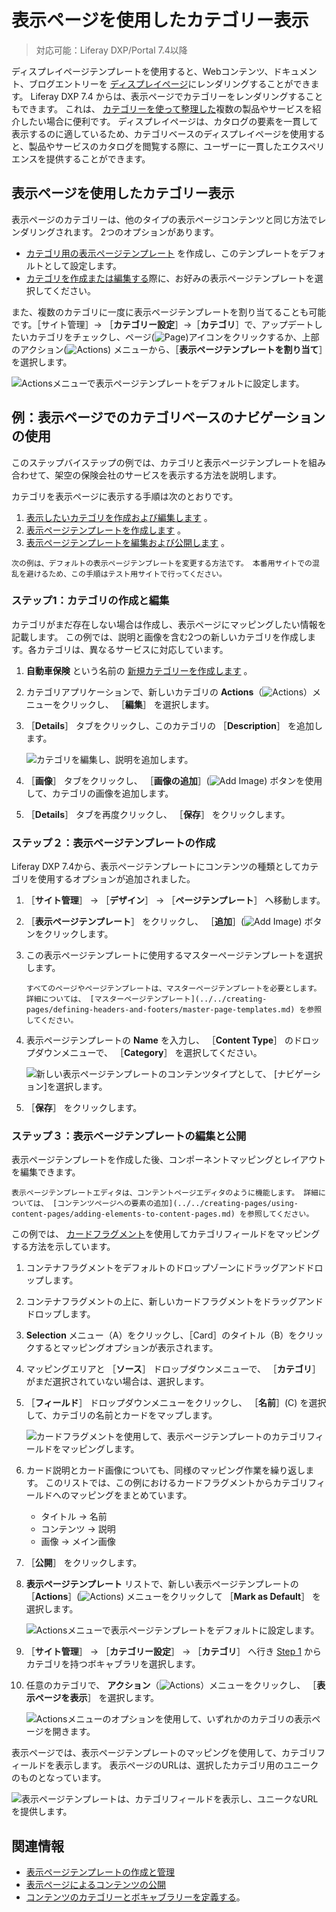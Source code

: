 # 表示ページを使用したカテゴリー表示

> 対応可能：Liferay DXP/Portal 7.4以降

ディスプレイページテンプレートを使用すると、Webコンテンツ、ドキュメント、ブログエントリーを [ディスプレイページ](../../../site-building/displaying-content/using-display-page-templates/publishing-content-with-display-pages.md)にレンダリングすることができます。 Liferay DXP 7.4 からは、表示ページでカテゴリーをレンダリングすることもできます。 これは、 [カテゴリーを使って整理した](../../../content-authoring-and-management/tags-and-categories/organizing-content-with-categories-and-tags.md)複数の製品やサービスを紹介したい場合に便利です。 ディスプレイページは、カタログの要素を一貫して表示するのに適しているため、カテゴリベースのディスプレイページを使用すると、製品やサービスのカタログを閲覧する際に、ユーザーに一貫したエクスペリエンスを提供することができます。

## 表示ページを使用したカテゴリー表示

表示ページのカテゴリーは、他のタイプの表示ページコンテンツと同じ方法でレンダリングされます。 2つのオプションがあります。

- [カテゴリ用の表示ページテンプレート](../../creating-pages/using-content-pages/adding-elements-to-content-pages.md) を作成し、このテンプレートをデフォルトとして設定します。
- [カテゴリを作成または編集する](../../../content-authoring-and-management/tags-and-categories/defining-categories-and-vocabularies-for-content.md)際に、お好みの表示ページテンプレートを選択してください。

また、複数のカテゴリに一度に表示ページテンプレートを割り当てることも可能です。［サイト管理］&rarr; ［**カテゴリー設定**］&rarr;［**カテゴリ**］で、アップデートしたいカテゴリをチェックし、ページ(![Page](../../../images/icon-page.png))アイコンをクリックするか、上部のアクション(![Actions](../../../images/icon-actions.png)) メニューから、［**表示ページテンプレートを割り当て**］を選択します。

![Actionsメニューで表示ページテンプレートをデフォルトに設定します。](./displaying-categories-using-display-pages/images/07.png)

## 例：表示ページでのカテゴリベースのナビゲーションの使用

このステップバイステップの例では、カテゴリと表示ページテンプレートを組み合わせて、架空の保険会社のサービスを表示する方法を説明します。

カテゴリを表示ページに表示する手順は次のとおりです。

1. [表示したいカテゴリを作成および編集します](#step-1-creating-and-editing-the-categories) 。
1. [表示ページテンプレートを作成します](#step-2-creating-the-display-page-template) 。
1. [表示ページテンプレートを編集および公開します](#step-3-edit-and-publish-the-display-page-template) 。

```{warning}
次の例は、デフォルトの表示ページテンプレートを変更する方法です。 本番用サイトでの混乱を避けるため、この手順はテスト用サイトで行ってください。
```

### ステップ1：カテゴリの作成と編集

カテゴリがまだ存在しない場合は作成し、表示ページにマッピングしたい情報を記載します。 この例では、説明と画像を含む2つの新しいカテゴリを作成します。各カテゴリは、異なるサービスに対応しています。

1. **自動車保険** という名前の [新規カテゴリーを作成します](../../content-authoring-and-management/tags-and-categories/defining-categories-and-vocabularies-for-content.md#defininig-categories) 。
1. カテゴリアプリケーションで、新しいカテゴリの **Actions**（![Actions](../../../images/icon-actions.png)）メニューをクリックし、 ［**編集**］ を選択します。
1. ［**Details**］ タブをクリックし、このカテゴリの ［**Description**］ を追加します。

   ![カテゴリを編集し、説明を追加します。](./displaying-categories-using-display-pages/images/01.png)

1. ［**画像**］ タブをクリックし、 ［**画像の追加**］(![Add Image](../../../images/icon-add.png)) ボタンを使用して、カテゴリの画像を追加します。
1. ［**Details**］ タブを再度クリックし、 ［**保存**］ をクリックします。

### ステップ２：表示ページテンプレートの作成

Liferay DXP 7.4から、表示ページテンプレートにコンテンツの種類としてカテゴリを使用するオプションが追加されました。

1. ［**サイト管理**］ &rarr; ［**デザイン**］ &rarr; ［**ページテンプレート**］ へ移動します。
1. ［**表示ページテンプレート**］ をクリックし、 ［**追加**］(![Add Image](../../../images/icon-add.png)) ボタンをクリックします。
1. この表示ページテンプレートに使用するマスターページテンプレートを選択します。

    ```{tip}
    すべてのページやページテンプレートは、マスターページテンプレートを必要とします。 詳細については、 [マスターページテンプレート](../../creating-pages/defining-headers-and-footers/master-page-templates.md) を参照してください。
    ```

1. 表示ページテンプレートの **Name** を入力し、 ［**Content Type**］ のドロップダウンメニューで、 ［**Category**］ を選択してください。

    ![新しい表示ページテンプレートのコンテンツタイプとして、 [ナビゲーション]を選択します。](./displaying-categories-using-display-pages/images/02.png)

1. ［**保存**］ をクリックします。

### ステップ３：表示ページテンプレートの編集と公開

表示ページテンプレートを作成した後、コンポーネントマッピングとレイアウトを編集できます。

```{tip}
表示ページテンプレートエディタは、コンテントページエディタのように機能します。 詳細については、 [コンテンツページへの要素の追加](../../creating-pages/using-content-pages/adding-elements-to-content-pages.md) を参照してください。
```

この例では、 [カードフラグメント](../../creating-pages/page-fragments-and-widgets/using-fragments/default-fragments-reference.md)を使用してカテゴリフィールドをマッピングする方法を示しています。

1. コンテナフラグメントをデフォルトのドロップゾーンにドラッグアンドドロップします。
1. コンテナフラグメントの上に、新しいカードフラグメントをドラッグアンドドロップします。
1. **Selection** メニュー（A）をクリックし、［Card］のタイトル（B）をクリックするとマッピングオプションが表示されます。
1. マッピングエリアと ［**ソース**］ ドロップダウンメニューで、 ［**カテゴリ**］ がまだ選択されていない場合は、選択します。
1. ［**フィールド**］ ドロップダウンメニューをクリックし、 ［**名前**］(C) を選択して、カテゴリの名前とカードをマップします。

   ![カードフラグメントを使用して、表示ページテンプレートのカテゴリフィールドをマッピングします。](./displaying-categories-using-display-pages/images/03.png)

1. カード説明とカード画像についても、同様のマッピング作業を繰り返します。 このリストでは、この例におけるカードフラグメントからカテゴリフィールドへのマッピングをまとめています。

    - タイトル &rarr; 名前
    - コンテンツ &rarr; 説明
    - 画像 &rarr; メイン画像

1. ［**公開**］ をクリックします。
1. **表示ページテンプレート** リストで、新しい表示ページテンプレートの ［**Actions**］(![Actions](../../../images/icon-actions.png)) メニューをクリックして ［**Mark as Default**］ を選択します。

   ![Actionsメニューで表示ページテンプレートをデフォルトに設定します。](./displaying-categories-using-display-pages/images/04.png)

1. ［**サイト管理**］ &rarr; ［**カテゴリー設定**］ &rarr; ［**カテゴリ**］ へ行き [Step 1](#step-1-creating-and-editing-the-categories) からカテゴリを持つボキャブラリを選択します。
1. 任意のカテゴリで、 **アクション**（![Actions](../../../images/icon-actions.png)）メニューをクリックし、 ［**表示ページを表示**］ を選択します。

   ![Actionsメニューのオプションを使用して、いずれかのカテゴリの表示ページを開きます。](./displaying-categories-using-display-pages/images/05.png)

表示ページでは、表示ページテンプレートのマッピングを使用して、カテゴリフィールドを表示します。 表示ページのURLは、選択したカテゴリ用のユニークのものとなっています。

![表示ページテンプレートは、カテゴリフィールドを表示し、ユニークなURLを提供します。](./displaying-categories-using-display-pages/images/06.png)

## 関連情報

- [表示ページテンプレートの作成と管理](./creating-and-managing-display-page-templates.md)
- [表示ページによるコンテンツの公開](./publishing-content-with-display-pages.md)
- [コンテンツのカテゴリーとボキャブラリーを定義する](../../../content-authoring-and-management/tags-and-categories/defining-categories-and-vocabularies-for-content.md)。
